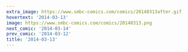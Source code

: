 ```yaml
---
extra_image: https://www.smbc-comics.com/comics/20140313after.gif
hovertext: '2014-03-13'
image: https://www.smbc-comics.com/comics/20140313.png
next_comic: '2014-03-14'
prev_comic: '2014-03-12'
title: '2014-03-13'
---
```


